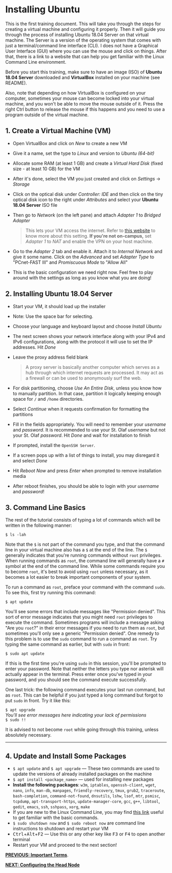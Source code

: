 # Installing Ubuntu

This is the first training document.
This will take you through the steps for creating a virtual machine and configuring it properly.
Then it will guide you through the process of installing Ubuntu 18.04 Server on that virtual machine. 
The Server is a version of the operating system that comes with just a terminal/command line interface (CLI). 
I does not have a Graphical User Interface (GUI) where you can use the mouse and click on things. 
After that, there is a link to a website that can help you get familiar with the Linux Command Line environment.

Before you start this training, make sure to have an image (ISO) of **Ubuntu 18.04 Server** downloaded and **VirtualBox** installed on your machine (see README).

Also, note that depending on how VirtualBox is configured on your computer, sometimes your mouse can become locked into your virtual machine, and you won't be able to move the mouse outside of it. Press the right Ctrl button to release the mouse if this happens and you need to use a program outside of the virtual machine.

## 1. Create a Virtual Machine (VM)

* Open VirtualBox and click on *New* to create a new VM
* Give it a name, set the type to *Linux* and version to *Ubuntu (64-bit)*
* Allocate some RAM (at least 1 GB) and create a *Virtual Hard Disk* (fixed size - at least 10 GB) for the VM
* After it's done, select the VM you just created and click on *Settings* &rarr; *Storage*
* Click on the optical disk under *Controller: IDE* and then click on the tiny optical disk icon to the right under *Attributes* and select your **Ubuntu 18.04 Server** ISO file
* Then go to *Network* (on the left pane) and attach *Adapter 1* to *Bridged Adapter*
  > This lets your VM access the internet. Refer to [this website](https://www.virtualbox.org/manual/ch06.html) to know more about this setting.
  > **If you're not on-campus,** set *Adapter 1* to *NAT* and enable the VPN on your host machine. 

* Go to the *Adapter 2* tab and enable it. Attach it to *Internal Network* and give it some name.
Click on the *Advanced* and set *Adapter Type* to "PCnet-FAST III" and *Promiscuous Mode* to "Allow All"
* This is the basic configuration we need right now. Feel free to play around with the settings as long as you know what you are doing!

## 2. Installing Ubuntu 18.04 Server

* Start your VM, it should load up the installer

* Note: Use the space bar for selecting.

* Choose your language and keyboard layout and choose *Install Ubuntu*
* The next screen shows your network interface along with your IPv4 and IPv6 configurations, along with the protocol it will use to set the IP addresses. Hit *Done*
* Leave the proxy address field blank
  > A proxy server is basically another computer which serves as a hub through which internet requests are processed. 
  > It may act as a firewall or can be used to anonymously surf the web.

* For disk partitioning, choose *Use An Entire Disk*, unless you know how to manually partition.
In that case, partition it logically keeping enough space for `/` and `/home` directories.
* Select *Continue* when it requests confirmation for formatting the partitions
* Fill in the fields appropriately. You will need to remember your *username* and *password*.
It is recommended to use your St. Olaf *username* but not your St. Olaf *password*.
Hit *Done* and wait for installation to finish
* If prompted, install the `OpenSSH Server`.
* If a screen pops up with a list of things to install, you may disregard it and select *Done*
* Hit *Reboot Now* and press *Enter* when prompted to remove installation media
* After reboot finishes, you should be able to login with your *username* and *password*!

## 3. Command Line Basics

The rest of the tutorial consists of typing a lot of commands which will be written in the following manner:

`$ ls -lah`

Note that the `$` is not part of the command you type, and that the command line in your virtual machine also has a `$` at the end of the line. The `$` generally indicates that you're running commands without `root` privileges. When running commands as `root`, the command line will generally have a `#` symbol at the end of the command line. While some commands require you to become `root`, it's best to avoid using `root` unless necessary, as it becomes a lot easier to break important components of your system.   

To run a command as `root`, preface your command with the command `sudo`. To see this, first try running this command:

`$ apt update`

You'll see some errors that include messages like "Permission denied". This sort of error message indicates that you might need `root` privileges to execute the command. Sometimes programs will include a message asking "Are you `root`?" in their error messages if you need to run them as `root`, but sometimes you'll only see a generic "Permission denied". One remedy to this problem is to use the `sudo` command to run a command as `root`. Try typing the same command as earlier, but with `sudo` in front:

`$ sudo apt update`

If this is the first time you're using `sudo` in this session, you'll be prompted to enter your password. Note that neither the letters you type nor asterisk will actually appear in the terminal. Press enter once you've typed in your password, and you should see the command execute successfully.

One last trick: the following command executes your last run command, but as `root`. This can be helpful if you just typed a long command but forgot to put `sudo` in front. Try it like this:

`$ apt upgrade`  
*You'll see error messages here indicating your lack of permissions*  
`$ sudo !!`  


It is advised to not become `root` while going through this training, unless absolutely necessary.

---

## 4. Update and Install Some Packages

* `$ apt update` and `$ apt upgrade` &mdash; These two commands are used to update the versions of already installed packages on the machine
* `$ apt install <package_name>` &mdash; used for installing new packages
* **Install the following packages**: `w3m`, `iptables`, `openssh-client`, `wget`, `nano`, `info`, `man-db`, `manpages`, `friendly-recovery`, `tmux`, `grub2`, `traceroute`, `bash-completion`, `command-not-found`, `dnsutils`, `lshw`, `lsof`, `mtr`, `psmisc`, `tcpdump`, `apt-transport-https`, `update-manager-core`, `gcc`, `g++`, `libtool`, `gedit`, `emacs`, `ssh`, `sshpass`, `xorg`, `make`
* If you are new to the Linux Command Line, you may find [this link](https://web.archive.org/web/20180104184520/http://linuxcommand.org/lc3_lts0010.php) useful to get familiar with the basic commands.
* `$ sudo shutdown now` and `$ sudo reboot now` are command line instructions to shutdown and restart your VM
* <kbd>Ctrl</kbd>+<kbd>Alt</kbd>+<kbd>F2</kbd> &mdash; Use this or any other key like <kbd>F3</kbd> or <kbd>F4</kbd> to open another terminal
* Restart your VM and proceed to the next section!  
  
  
[**PREVIOUS: Important Terms**](00_terms.md). 

[**NEXT: Configuring the Head Node**](02_configuring-the-headnode.md)
